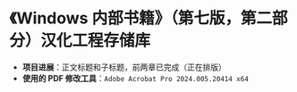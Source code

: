 # 《Windows 内部书籍》（第七版，第二部分）汉化工程存储库

- **项目进展**：正文标题和子标题，前两章已完成（正在排版）
- **使用的 PDF 修改工具**：`Adobe Acrobat Pro 2024.005.20414 x64`
